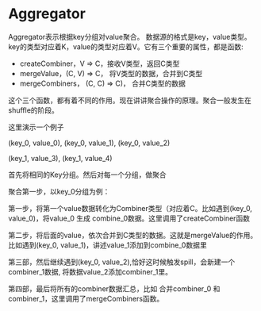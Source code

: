 # Aggregator #

Aggregator表示根据key分组对value聚合。 数据源的格式是key，value类型。key的类型对应着K，value的类型对应着V。它有三个重要的属性，都是函数:

* createCombiner，V => C，接收V类型，返回C类型
* mergeValue，(C, V) => C， 将V类型的数据，合并到C类型
* mergeCombiners， (C, C) => C)， 合并C类型的数据

这个三个函数，都有着不同的作用。现在讲讲聚合操作的原理。聚合一般发生在shuffle的阶段。

这里演示一个例子

 (key_0, value_0), 	(key_0, value_1), 	(key_0, value_2)

(key_1, value_3),	(key_1, value_4)

首先将相同的Key分组。然后对每一个分组，做聚合

聚合第一步，以key_0分组为例：

第一步，将第一个value数据转化为Combiner类型（对应着C。比如遇到(key_0, value_0)，将value_0 生成 combine_0数据。这里调用了createCombiner函数

第二步，将后面的value，依次合并到C类型的数据。这就是mergeValue的作用。比如遇到(key_0, value_1)，讲述value_1添加到combine_0数据里

第三部，然后继续遇到(key_0, value_2),恰好这时候触发spill，会新建一个combiner_1数据, 将数据value_2添加combiner_1里。

第四部，最后将所有的combiner数据汇总，比如 合并combiner_0 和 combiner_1，这里调用了mergeCombiners函数。







